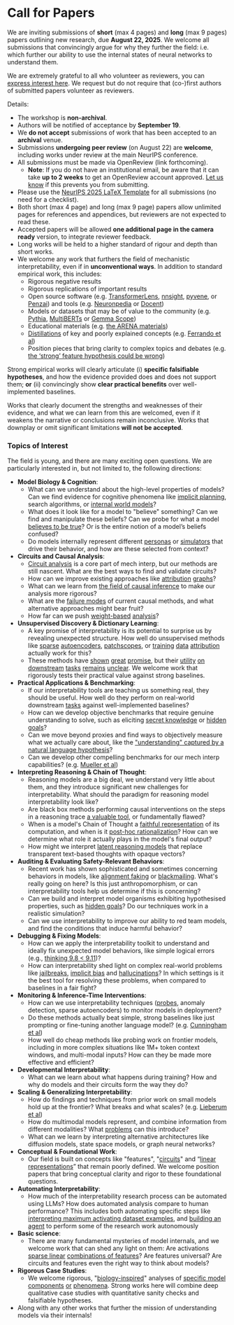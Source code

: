 # Call for Papers
We are inviting submissions of **short** (max 4 pages) and **long** (max 9 pages) papers outlining new research, due **August 22, 2025**. We welcome all submissions that convincingly argue for why they further the field: i.e. which further our ability to use the internal states of neural networks to understand them. 

We are extremely grateful to all who volunteer as reviewers, you can [express interest here](https://www.google.com/url?q=https://docs.google.com/forms/d/e/1FAIpQLSdiw1SJllzoTz_nqzDTzTOGb9DV3W_truQyh-WvYj_QGIi7Mg/viewform?usp%3Ddialog&sa=D&source=editors&ust=1752368154726127&usg=AOvVaw0fnkZaIDB2ncAZ9O64eEmu). We request but do not require that (co-)first authors of submitted papers volunteer as reviewers. 

Details: 
* The workshop is **non-archival**.
* Authors will be notified of acceptance by **September 19**.
* We **do not accept** submissions of work that has been accepted to an **archival** venue.
* Submissions **undergoing peer review** (on August 22) are **welcome**, including works under review at the main NeurIPS conference.
* All submissions must be made via OpenReview (link forthcoming).
  * **Note**: If you do not have an institutional email, be aware that it can take **up to 2 weeks** to get an OpenReview account approved. [Let us know](mailto:neurips2025@mechinterpworkshop.com) if this prevents you from submitting.
* Please use the [NeurIPS 2025 LaTeX Template](https://www.google.com/url?q=https://media.neurips.cc/Conferences/NeurIPS2025/Styles.zip&sa=D&source=editors&ust=1752368154727344&usg=AOvVaw25qdNDAoIPM6MQB_i5qLXu) for all submissions (no need for a checklist).
* Both short (max 4 page) and long (max 9 page) papers allow unlimited pages for references and appendices, but reviewers are not expected to read these.
* Accepted papers will be allowed **one additional page in the camera ready** version, to integrate reviewer feedback.
* Long works will be held to a higher standard of rigour and depth than short works.
* We welcome any work that furthers the field of mechanistic interpretability, even if in **unconventional ways**. In addition to standard empirical work, this includes:
  * Rigorous negative results
  * Rigorous replications of important results
  * Open source software (e.g. [TransformerLens](https://www.google.com/url?q=https://github.com/neelnanda-io/TransformerLens&sa=D&source=editors&ust=1752368154728214&usg=AOvVaw0ws7tui1g-uYO_H2oogBLk), [nnsight](https://www.google.com/url?q=https://github.com/ndif-team/nnsight&sa=D&source=editors&ust=1752368154728277&usg=AOvVaw1FrnYM7vec3ryStAme0PUX), [pyvene](https://www.google.com/url?q=https://github.com/stanfordnlp/pyvene/tree/main/pyvene/models/mlp&sa=D&source=editors&ust=1752368154728346&usg=AOvVaw2b8alHEc1i93kssdWGrpqD), or [Penzai](https://www.google.com/url?q=https://github.com/google-deepmind/penzai&sa=D&source=editors&ust=1752368154728417&usg=AOvVaw2KNADAzbrHqYbJedG2vja8)) and tools (e.g. [Neuronpedia](https://www.google.com/url?q=http://neuronpedia.org&sa=D&source=editors&ust=1752368154728484&usg=AOvVaw2OZ_m0SJxAUzqVl3Knu1nS) or [Docent](https://www.google.com/url?q=https://transluce.org/introducing-docent&sa=D&source=editors&ust=1752368154728558&usg=AOvVaw2jo5TxOWjCSxNv4jEo16_x))
  * Models or datasets that may be of value to the community (e.g. [Pythia](https://www.google.com/url?q=https://arxiv.org/abs/2304.01373&sa=D&source=editors&ust=1752368154728697&usg=AOvVaw0ZiBttEdoXb05zjnGvmfUH), [MultiBERTs](https://www.google.com/url?q=https://arxiv.org/abs/2106.16163&sa=D&source=editors&ust=1752368154728757&usg=AOvVaw0jD7-jqmjLXR98RYLndyuY) or [Gemma Scope](https://www.google.com/url?q=https://arxiv.org/abs/2408.05147&sa=D&source=editors&ust=1752368154728817&usg=AOvVaw1-3mHwwB3GpfG0kK0SxQ1g))
  * Educational materials (e.g. [the ARENA materials](https://www.google.com/url?q=https://arena3-chapter1-transformer-interp.streamlit.app/&sa=D&source=editors&ust=1752368154728948&usg=AOvVaw0J8XKTXWscaP8v2r8_knYF))
  * [Distillations](https://www.google.com/url?q=https://distill.pub/2017/research-debt/&sa=D&source=editors&ust=1752368154729035&usg=AOvVaw2Rj7gJe2BhFZBWqZXB5yeE) of key and poorly explained concepts (e.g. [Ferrando et al](https://www.google.com/url?q=https://arxiv.org/abs/2405.00208&sa=D&source=editors&ust=1752368154729137&usg=AOvVaw0g9I9ta-BIjJnZN99J7SaY))
  * Position pieces that bring clarity to complex topics and debates (e.g. [the ‘strong’ feature hypothesis could be wrong](https://www.google.com/url?q=https://www.alignmentforum.org/posts/tojtPCCRpKLSHBdpn/the-strong-feature-hypothesis-could-be-wrong&sa=D&source=editors&ust=1752368154729342&usg=AOvVaw2OEdf-4Ph-8qUf9vpL3CHp))

Strong empirical works will clearly articulate (i) **specific falsifiable hypotheses**, and how the evidence provided does and does not support them; **or** (ii) convincingly show **clear practical benefits** over well-implemented baselines. 

Works that clearly document the strengths and weaknesses of their evidence, and what we can learn from this are welcomed, even if it weakens the narrative or conclusions remain inconclusive. Works that downplay or omit significant limitations **will not be accepted**. 
### Topics of Interest
The field is young, and there are many exciting open questions. We are particularly interested in, but not limited to, the following directions: 
* **Model Biology & Cognition**:
  * What can we understand about the high-level properties of models? Can we find evidence for cognitive phenomena like [implicit planning](https://www.google.com/url?q=https://transformer-circuits.pub/2025/attribution-graphs/biology.html%23dives-poems&sa=D&source=editors&ust=1752368154730453&usg=AOvVaw1BskjgIlGIkLNsUgjjHe1d), search algorithms, or [internal world models](https://www.google.com/url?q=https://arxiv.org/abs/2210.13382&sa=D&source=editors&ust=1752368154730552&usg=AOvVaw2J7lLQ6DrpOP5edLO6nTM0)?
  * What does it look like for a model to "believe" something? Can we find and manipulate these beliefs? Can we probe for what a model [believes to be true](https://www.google.com/url?q=https://arxiv.org/abs/2310.06824&sa=D&source=editors&ust=1752368154730770&usg=AOvVaw3urEjQgtqUIdaokQkIgqVv)? Or is the entire notion of a model’s beliefs confused?
  * Do models internally represent different [personas](https://www.google.com/url?q=https://arxiv.org/abs/2406.12094&sa=D&source=editors&ust=1752368154730939&usg=AOvVaw12oklBxLvajSJBLMipxHzb) or [simulators](https://www.google.com/url?q=https://www.nature.com/articles/s41586-023-06647-8&sa=D&source=editors&ust=1752368154731007&usg=AOvVaw1MUCinfUqpTs2zveYLxiHe) that drive their behavior, and how are these selected from context?
* **Circuits and Causal Analysis**:
  * [Circuit analysis](https://www.google.com/url?q=https://distill.pub/2020/circuits/zoom-in/&sa=D&source=editors&ust=1752368154731216&usg=AOvVaw2eb_JpFV61n4Q7jjg77mq6) is a core part of mech interp, but our methods are still nascent. What are the best ways to find and validate circuits?
  * How can we improve existing approaches like [attribution](https://www.google.com/url?q=https://arxiv.org/abs/2406.11944&sa=D&source=editors&ust=1752368154731431&usg=AOvVaw0I1aNhuR7du-RquzgomZLF) [graphs](https://www.google.com/url?q=https://transformer-circuits.pub/2025/attribution-graphs/methods.html&sa=D&source=editors&ust=1752368154731501&usg=AOvVaw2FVgJg-d0Lj-seai_Bz1M-)?
  * What can we learn from [the field of causal inference](https://www.google.com/url?q=https://arxiv.org/abs/2407.04690&sa=D&source=editors&ust=1752368154731637&usg=AOvVaw2ZheI_GAPetOogUN_ZunWb) to make our analysis more rigorous?
  * What are the [failure modes](https://www.google.com/url?q=https://arxiv.org/abs/2307.15771&sa=D&source=editors&ust=1752368154731762&usg=AOvVaw1Cj-kKs-iu3NMiym5ChvNr) of current causal methods, and what alternative approaches might bear fruit?
  * How far can we push [weight-based](https://www.google.com/url?q=https://arxiv.org/abs/2301.05217&sa=D&source=editors&ust=1752368154731949&usg=AOvVaw2Yd1rZo4WtgXB-UErLHN_5) [analysis](https://www.google.com/url?q=https://arxiv.org/abs/2410.08417&sa=D&source=editors&ust=1752368154732004&usg=AOvVaw0o931-KjO737T3cJkAywSC)?
* **Unsupervised Discovery & Dictionary Learning**:
  * A key promise of interpretability is its potential to surprise us by revealing unexpected structure. How well do unsupervised methods like [sparse](https://www.google.com/url?q=https://arxiv.org/abs/2103.15949&sa=D&source=editors&ust=1752368154732303&usg=AOvVaw2OLiH8WN865A39nkNsNpFh) [autoencoders](https://www.google.com/url?q=https://transformer-circuits.pub/2023/monosemantic-features&sa=D&source=editors&ust=1752368154732392&usg=AOvVaw2U0WbGQvBgOc_isNEoT8ks), [patch](https://www.google.com/url?q=https://arxiv.org/abs/2401.06102&sa=D&source=editors&ust=1752368154732451&usg=AOvVaw2tTxM3ARogXmeo9gGJDQ-d)[scopes](https://www.google.com/url?q=https://arxiv.org/abs/2403.10949v2&sa=D&source=editors&ust=1752368154732494&usg=AOvVaw1tAgJKc_ayvs-TigahIlP3), or [training](https://www.google.com/url?q=https://proceedings.mlr.press/v70/koh17a?ref%3Dhttps://githubhelp.com&sa=D&source=editors&ust=1752368154732579&usg=AOvVaw3BEMO4hgapv708tMo_sYye) [data](https://www.google.com/url?q=https://arxiv.org/abs/2308.03296&sa=D&source=editors&ust=1752368154732641&usg=AOvVaw3TA3H3KcYyf54GNC6hRigL) [attribution](https://www.google.com/url?q=https://arxiv.org/abs/2205.11482&sa=D&source=editors&ust=1752368154732700&usg=AOvVaw09G88epJmqeAM6EnO9GgKS) actually work for this?
  * These methods have [shown](https://www.google.com/url?q=https://transformer-circuits.pub/2024/scaling-monosemanticity/index.html&sa=D&source=editors&ust=1752368154732842&usg=AOvVaw3vqBUcg_4xC1J9g0YroHSz) [great](https://www.google.com/url?q=https://transformer-circuits.pub/2025/attribution-graphs/biology.html&sa=D&source=editors&ust=1752368154732911&usg=AOvVaw3LP-Zcz3qWA19fW75huB0z) [promise](https://www.google.com/url?q=https://arxiv.org/abs/2503.10965&sa=D&source=editors&ust=1752368154732965&usg=AOvVaw1JFYhJ_mQ2pHM5cGNGCHbF), but their [utility](https://www.google.com/url?q=https://arxiv.org/abs/2502.16681&sa=D&source=editors&ust=1752368154733028&usg=AOvVaw2hOX5pCmpCF2cXRL6Sq49y) [on](https://www.google.com/url?q=https://www.tilderesearch.com/blog/sieve&sa=D&source=editors&ust=1752368154733082&usg=AOvVaw0ylAP3dVvHfysF1FAym27w) [downstream](https://www.google.com/url?q=https://arxiv.org/abs/2501.17148&sa=D&source=editors&ust=1752368154733144&usg=AOvVaw0SUQ4uLcdUEVIw6GjUJD9w) [tasks](https://www.google.com/url?q=https://transformer-circuits.pub/2024/features-as-classifiers/index.html&sa=D&source=editors&ust=1752368154733213&usg=AOvVaw018V5F52BHzYF49ZvBXO9-) [remains](https://www.google.com/url?q=https://arxiv.org/abs/2502.04382&sa=D&source=editors&ust=1752368154733300&usg=AOvVaw28E026W1QM0NQ3XUQCqqO6) [unclear](https://www.google.com/url?q=https://www.alignmentforum.org/posts/4uXCAJNuPKtKBsi28/negative-results-for-saes-on-downstream-tasks&sa=D&source=editors&ust=1752368154733383&usg=AOvVaw1he1s-npBeW42dF5Mzg-2r). We welcome work that rigorously tests their practical value against strong baselines.
* **Practical Applications & Benchmarking**:
  * If our interpretability tools are teaching us something real, they should be useful. How well do they perform on real-world downstream [tasks](https://www.google.com/url?q=https://www.lesswrong.com/posts/wGRnzCFcowRCrpX4Y/downstream-applications-as-validation-of-interpretability&sa=D&source=editors&ust=1752368154733794&usg=AOvVaw0lFvPQMy_LNspa0yoDhKaX) against well-implemented baselines?
  * How can we develop objective benchmarks that require genuine understanding to solve, such as eliciting [secret knowledge](https://www.google.com/url?q=https://arxiv.org/abs/2505.14352&sa=D&source=editors&ust=1752368154734002&usg=AOvVaw34WUOW0Unbr4kxcI2HT0pG) or [hidden goals](https://www.google.com/url?q=https://arxiv.org/abs/2503.10965&sa=D&source=editors&ust=1752368154734067&usg=AOvVaw10HEhqzT2_PM0hb5IMatqg)?
  * Can we move beyond proxies and find ways to objectively measure what we actually care about, like the ["understanding" captured by a natural language hypothesis](https://www.google.com/url?q=https://arxiv.org/abs/2502.04382&sa=D&source=editors&ust=1752368154734275&usg=AOvVaw0BQDFEBfM0Z60kla2gJkvk)?
  * Can we develop other compelling benchmarks for our mech interp capabilities? (e.g. [Mueller et al](https://www.google.com/url?q=https://arxiv.org/abs/2504.13151&sa=D&source=editors&ust=1752368154734430&usg=AOvVaw0RD56IeNUTSZ6Ba3QAC6pF))
* **Interpreting Reasoning & Chain of Thought**:
  * Reasoning models are a big deal, we understand very little about them, and they introduce significant new challenges for interpretability. What should the paradigm for reasoning model interpretability look like?
  * Are black box methods performing causal interventions on the steps in a reasoning trace [a valuable tool](https://www.google.com/url?q=https://arxiv.org/abs/2506.19143&sa=D&source=editors&ust=1752368154734883&usg=AOvVaw0KOrKFhK7o2cmRdM8v3tpS), or fundamentally flawed?
  * When is a model's Chain of Thought a [faithful representation](https://www.google.com/url?q=https://arxiv.org/abs/2305.04388&sa=D&source=editors&ust=1752368154735033&usg=AOvVaw1EB5Pl-3KQX5kjsG3VFcAy) of its computation, and when is it [post-hoc rationalization](https://www.google.com/url?q=https://arxiv.org/abs/2503.08679&sa=D&source=editors&ust=1752368154735132&usg=AOvVaw3GJMeEObrrEAzI2G28zsOj)? How can we determine what role it actually plays in the model's final output?
  * How might we interpret [latent reasoning models](https://www.google.com/url?q=https://arxiv.org/abs/2412.06769&sa=D&source=editors&ust=1752368154735310&usg=AOvVaw1k9jIPpz85I3MTpAS1E509) that replace transparent text-based thoughts with opaque vectors?
* **Auditing & Evaluating Safety-Relevant Behaviors**:
  * Recent work has shown sophisticated and sometimes concerning behaviors in models, like [alignment faking](https://www.google.com/url?q=https://arxiv.org/abs/2412.14093&sa=D&source=editors&ust=1752368154735621&usg=AOvVaw3AitViunssk4tGoBIdtDQR) or [blackmailing](https://www.google.com/url?q=https://www.anthropic.com/research/agentic-misalignment&sa=D&source=editors&ust=1752368154735694&usg=AOvVaw3ddm1imKkQODDoUvU0GSFc). What's really going on here? Is this just anthropomorphism, or can interpretability tools help us determine if this is concerning?
  * Can we build and interpret model organisms exhibiting hypothesised properties, such as [hidden goals](https://www.google.com/url?q=https://arxiv.org/abs/2503.10965&sa=D&source=editors&ust=1752368154735980&usg=AOvVaw08UBrysM-qjhSlVoMSD9mF)? Do our techniques work in a realistic simulation?
  * Can we use interpretability to improve our ability to red team models, and find the conditions that induce harmful behavior?
* **Debugging & Fixing Models**:
  * How can we apply the interpretability toolkit to understand and ideally fix unexpected model behaviors, like simple logical errors (e.g., [thinking 9.8 < 9.11](https://www.google.com/url?q=https://transluce.org/observability-interface&sa=D&source=editors&ust=1752368154736443&usg=AOvVaw3xYC0UmweueE2ef4xF6TPA))?
  * How can interpretability shed light on complex real-world problems like [jailbreaks](https://www.google.com/url?q=https://transformer-circuits.pub/2025/attribution-graphs/biology.html%23dives-jailbreak&sa=D&source=editors&ust=1752368154736614&usg=AOvVaw0DY0R8s_nPmi11QCI4Stcz), [implicit bias](https://www.google.com/url?q=https://arxiv.org/abs/2506.10922&sa=D&source=editors&ust=1752368154736702&usg=AOvVaw3rGDeRezmWebEi0tq9ecRH) and [hallucinations](https://www.google.com/url?q=https://arxiv.org/abs/2411.14257&sa=D&source=editors&ust=1752368154736767&usg=AOvVaw3yvBswZqN_tD-Gtm6ZXoli)? In which settings is it the best tool for resolving these problems, when compared to baselines in a fair fight?
* **Monitoring & Inference-Time Interventions**:
  * How can we use interpretability techniques ([probes](https://www.google.com/url?q=https://arxiv.org/abs/2102.12452&sa=D&source=editors&ust=1752368154737085&usg=AOvVaw1HvJEmauKFTTS5vRZZz8h1), anomaly detection, sparse autoencoders) to monitor models in deployment?
  * Do these methods actually beat simple, strong baselines like just prompting or fine-tuning another language model? (e.g. [Cunningham et al](https://www.google.com/url?q=https://alignment.anthropic.com/2025/cheap-monitors/&sa=D&source=editors&ust=1752368154737366&usg=AOvVaw3Y1uOLEMyMBvfjJNyCKgt1))
  * How well do cheap methods like probing work on frontier models, including in more complex situations like 1M+ token context windows, and multi-modal inputs? How can they be made more effective and efficient?
* **Developmental Interpretability**:
  * What can we learn about what happens during training? How and why do models and their circuits form the way they do?
* **Scaling & Generalizing Interpretability**:
  * How do findings and techniques from prior work on small models hold up at the frontier? What breaks and what scales? (e.g. [Lieberum et al](https://www.google.com/url?q=https://arxiv.org/abs/2307.09458&sa=D&source=editors&ust=1752368154738086&usg=AOvVaw0H3Lu_cpEkGuSDAJ_L4hqC))
  * How do multimodal models represent, and combine information from different modalities? What [problems](https://www.google.com/url?q=https://openreview.net/pdf?id%3DVUhRdZp8ke&sa=D&source=editors&ust=1752368154738289&usg=AOvVaw1--Ml6cdFa6K5BKPb2lExx) can this introduce?
  * What can we learn by interpreting alternative architectures like diffusion models, state space models, or graph neural networks?
* **Conceptual & Foundational Work**:
  * Our field is built on concepts like "features", "[circuits](https://www.google.com/url?q=https://distill.pub/2020/circuits/zoom-in/&sa=D&source=editors&ust=1752368154738667&usg=AOvVaw3TbM4pX1DbPUAPHTfdRpa2)" and “[linear representations](https://www.google.com/url?q=https://transformer-circuits.pub/2024/july-update/index.html%23linear-representations&sa=D&source=editors&ust=1752368154738763&usg=AOvVaw12N6sy5uyo0wFQmeQWah79)” that remain poorly defined. We welcome position papers that bring conceptual clarity and rigor to these foundational questions.
* **Automating Interpretability**:
  * How much of the interpretability research process can be automated using LLMs? How does automated analysis compare to human performance? This includes both automating specific steps like [interpreting maximum activating dataset examples](https://www.google.com/url?q=https://openaipublic.blob.core.windows.net/neuron-explainer/paper/index.html&sa=D&source=editors&ust=1752368154739247&usg=AOvVaw1HaYLjZZB81U-we1h-IlAF), and [building an agent](https://www.google.com/url?q=https://arxiv.org/abs/2404.14394&sa=D&source=editors&ust=1752368154739316&usg=AOvVaw2ubaB3eL6f_cXpLttobNpp) to perform some of the research work autonomously
* **Basic science**:
  * There are many fundamental mysteries of model internals, and we welcome work that can shed any light on them: Are activations [sparse linear](https://www.google.com/url?q=https://arxiv.org/abs/1601.03764&sa=D&source=editors&ust=1752368154739642&usg=AOvVaw2Z91J3aHplMpqlnlzIAXEu) [combinations of features](https://www.google.com/url?q=https://transformer-circuits.pub/2022/toy_model/index.html&sa=D&source=editors&ust=1752368154739729&usg=AOvVaw1snUCX4HYnmDcpFs92hxEW)? Are features universal? Are circuits and features even the right way to think about models?
* **Rigorous Case Studies**:
  * We welcome rigorous, "[biology-inspired](https://www.google.com/url?q=https://distill.pub/2020/circuits/curve-circuits/&sa=D&source=editors&ust=1752368154740018&usg=AOvVaw03flzVpNFWOIR26CqcSosD)" analyses of [specific model](https://www.google.com/url?q=https://arxiv.org/abs/2310.04625&sa=D&source=editors&ust=1752368154740095&usg=AOvVaw2oDNUsLK1cIZXLq898r-h3) [components](https://www.google.com/url?q=https://transformer-circuits.pub/2024/scaling-monosemanticity/index.html&sa=D&source=editors&ust=1752368154740170&usg=AOvVaw1PLoLvJ6l-KxK8fsWGR1Tp) [or](https://www.google.com/url?q=https://arxiv.org/abs/2305.01610&sa=D&source=editors&ust=1752368154740224&usg=AOvVaw2KN_lqHCT2DtIEtE3wJKPo) [phenomena](https://www.google.com/url?q=https://arxiv.org/abs/2306.09346&sa=D&source=editors&ust=1752368154740280&usg=AOvVaw2Y0Mg7W25cb2KTXgAZ_t4-). Strong works here will combine deep qualitative case studies with quantitative sanity checks and falsifiable hypotheses.
* Along with any other works that further the mission of understanding models via their internals!